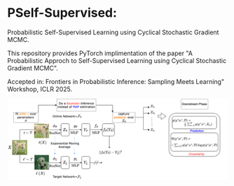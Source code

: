 # PSelf-Supervised:

Probabilistic Self-Supervised Learning using Cyclical Stochastic Gradient MCMC.

This repository provides PyTorch implimentation of the paper "A Probabilistic Approch to Self-Supervised Learning using Cyclical Stochastic Gradient MCMC".

Accepted in: Frontiers in Probabilistic Inference: Sampling Meets Learning" Workshop, ICLR 2025.

![Architecture](Full_image.png)




